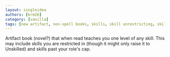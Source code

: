 ```yaml
---
layout: singleidea
authors: [krm26]
category: [vanilla]
tags: [new artifact, non-spell books, skills, skill unrestricting, skill caps]
---
```

Artifact book (novel?) that when read teaches you one level of any skill. This
may include skills you are restricted in (though it might only raise it to
Unskilled) and skills past your role's cap.
